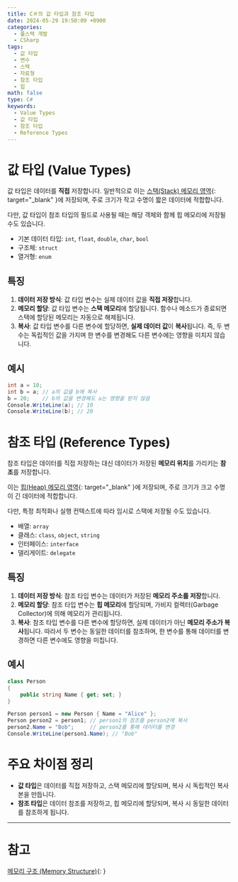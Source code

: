 ```yaml
---
title: C＃의 값 타입과 참조 타입
date: 2024-05-29 19:50:09 +0900
categories:
  - 풀스택 개발
  - CSharp
tags:
  - 값 타입
  - 변수
  - 스택
  - 자료형
  - 참조 타입
  - 힙
math: false
type: C#
keywords:
  - Value Types
  - 값 타입
  - 참조 타입
  - Reference Types
---
```


# 값 타입 (Value Types)

값 타입은 <span class="font_highlight">데이터를 **직접** 저장</span>합니다. 일반적으로 이는 <span class="font_highlight">[스택(Stack) 메모리 영역](/posts/%EB%A9%94%EB%AA%A8%EB%A6%AC-%EA%B5%AC%EC%A1%B0-Memory-Structure/){: target="_blank" }에 저장</span>되며, 주로 크기가 작고 수명이 짧은 데이터에 적합합니다. 

다만, 값 타입이 참조 타입의 필드로 사용될 때는 해당 객체와 함께 힙 메모리에 저장될 수도 있습니다.

- 기본 데이터 타입: `int`, `float`, `double`, `char`, `bool`
- 구조체: `struct`
- 열거형: `enum`

## 특징

1. **데이터 저장 방식**: 값 타입 변수는 실제 데이터 값을 **직접 저장**합니다.
2. **메모리 할당**: 값 타입 변수는 **스택 메모리**에 할당됩니다. 함수나 메소드가 종료되면 스택에 할당된 메모리는 자동으로 해제됩니다.
3. **복사**: 값 타입 변수를 다른 변수에 할당하면, **실제 데이터 값**이 **복사**됩니다. 즉, 두 변수는 독립적인 값을 가지며 한 변수를 변경해도 다른 변수에는 영향을 미치지 않습니다.

## 예시

```csharp
int a = 10;
int b = a; // a의 값을 b에 복사
b = 20;    // b의 값을 변경해도 a는 영향을 받지 않음
Console.WriteLine(a); // 10
Console.WriteLine(b); // 20
```

# 참조 타입 (Reference Types)

참조 타입은 데이터를 직접 저장하는 대신 <span class="font_highlight">데이터가 저장된 **메모리 위치**를 가리키는 **참조**를 저장</span>합니다.

이는 <span class="font_highlight">[힙(Heap) 메모리 영역](/posts/%EB%A9%94%EB%AA%A8%EB%A6%AC-%EA%B5%AC%EC%A1%B0-Memory-Structure/){: target="_blank" }에 저장</span>되며, 주로 크기가 크고 수명이 긴 데이터에 적합합니다.

다만, 특정 최적화나 실행 컨텍스트에 따라 임시로 스택에 저장될 수도 있습니다.

- 배열: `array`
- 클래스: `class`, `object`, `string`
- 인터페이스: `interface`
- 델리게이트: `delegate`

## 특징

1. **데이터 저장 방식**: 참조 타입 변수는 데이터가 저장된 **메모리 주소를 저장**합니다.
2. **메모리 할당**: 참조 타입 변수는 **힙 메모리**에 할당되며, 가비지 컬렉터(Garbage Collector)에 의해 메모리가 관리됩니다.
3. **복사**: 참조 타입 변수를 다른 변수에 할당하면, 실제 데이터가 아닌 **메모리 주소가 복사**됩니다. 따라서 두 변수는 동일한 데이터를 참조하며, 한 변수를 통해 데이터를 변경하면 다른 변수에도 영향을 미칩니다.

## 예시

```csharp
class Person
{
    public string Name { get; set; }
}

Person person1 = new Person { Name = "Alice" };
Person person2 = person1; // person1의 참조를 person2에 복사
person2.Name = "Bob";     // person2를 통해 데이터를 변경
Console.WriteLine(person1.Name); // "Bob"
```

# 주요 차이점 정리

- **값 타입**은 데이터를 직접 저장하고, 스택 메모리에 할당되며, 복사 시 독립적인 복사본을 만듭니다.
- **참조 타입**은 데이터 참조를 저장하고, 힙 메모리에 할당되며, 복사 시 동일한 데이터를 참조하게 됩니다.

---

# 참고

[메모리 구조 (Memory Structure)](/posts/%EB%A9%94%EB%AA%A8%EB%A6%AC-%EA%B5%AC%EC%A1%B0-Memory-Structure/){: }

